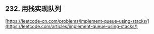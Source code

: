 **232. 用栈实现队列**  
---
[https://leetcode-cn.com/problems/implement-queue-using-stacks/](https://leetcode.com/articles/implement-queue-using-stacks/)  

